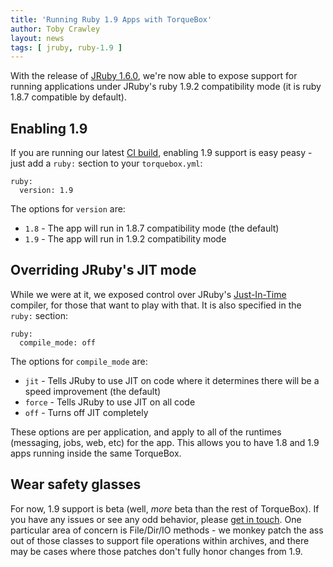 ```yaml
---
title: 'Running Ruby 1.9 Apps with TorqueBox'
author: Toby Crawley
layout: news
tags: [ jruby, ruby-1.9 ]
---
```


[jruby]: http://jruby.org/2011/03/15/jruby-1-6-0.html
[jit]: http://en.wikipedia.org/wiki/Just-in-time_compilation
[ci-build]: /torquebox-dev.zip
[community]: /community/

With the release of [JRuby 1.6.0][jruby], we're now able to expose support
for running applications under JRuby's ruby 1.9.2 compatibility mode
(it is ruby 1.8.7 compatible by default).

## Enabling 1.9

If you are running our latest [CI build][ci-build], enabling 1.9 support is 
easy peasy - just add a `ruby:` section to your `torquebox.yml`:

    ruby:
      version: 1.9

The options for `version` are:

* `1.8` - The app will run in 1.8.7 compatibility mode (the default)
* `1.9` - The app will run in 1.9.2 compatibility mode 

## Overriding JRuby's JIT mode

While we were at it, we exposed control over JRuby's [Just-In-Time][jit]
compiler, for those that want to play with that. It is also specified in
the `ruby:` section:

    ruby:      
      compile_mode: off 
      
The options for `compile_mode` are:

* `jit` - Tells JRuby to use JIT on code where it determines there will
  be a speed improvement (the default)
* `force` - Tells JRuby to use JIT on all code
* `off` - Turns off JIT completely

These options are per application, and apply to all of the runtimes 
(messaging, jobs, web, etc) for the app. This allows you to have
1.8 and 1.9 apps running inside the same TorqueBox.

## Wear safety glasses

For now, 1.9 support is beta (well, *more* beta than the rest of
TorqueBox). If you have any issues or see any odd behavior, please 
[get in touch][community]. One particular area of concern is File/Dir/IO 
methods - we monkey patch the ass out of those classes to support
file operations within archives, and there may be cases where those
patches don't fully honor changes from 1.9.



